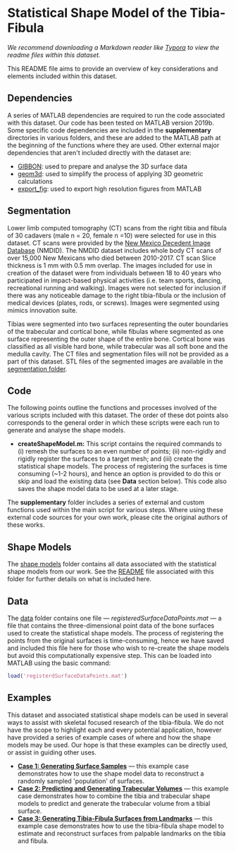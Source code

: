 # Statistical Shape Model of the Tibia-Fibula

*We recommend downloading a Markdown reader like [Typora](https://typora.io/) to view the readme files within this dataset.*

This README file aims to provide an overview of key considerations and elements included within this dataset.

## Dependencies

A series of MATLAB dependencies are required to run the code associated with this dataset. Our code has been tested on MATLAB version 2019b. Some specific code dependencies are included in the **supplementary** directories in various folders, and these are added to the MATLAB path at the beginning of the functions where they are used. Other external major dependencies that aren't included directly with the dataset are:

- [GIBBON](https://www.gibboncode.org/): used to prepare and analyse the 3D surface data
- [geom3d](https://au.mathworks.com/matlabcentral/fileexchange/24484-geom3d): used to simplify the process of applying 3D geometric calculations
- [export_fig](https://au.mathworks.com/matlabcentral/fileexchange/23629-export_fig): used to export high resolution figures from MATLAB

## Segmentation

Lower limb computed tomography (CT) scans from the right tibia and fibula of 30 cadavers (male n = 20, female n =10) were selected for use in this dataset. CT scans were provided by the [New Mexico Decedent Image Database](https://nmdid.unm.edu/) (NMDID). The NMDID dataset includes whole body CT scans of over 15,000 New Mexicans who died between 2010-2017. CT scan Slice thickness is 1 mm with 0.5 mm overlap. The images included for use in creation of the dataset were from individuals between 18 to 40 years who participated in impact-based physical activities (i.e. team sports, dancing, recreational running and walking). Images were not selected for inclusion if there was any noticeable damage to the right tibia-fibula or the inclusion of medical devices (plates, rods, or screws). Images were segmented using mimics innovation suite.

Tibias were segmented into two surfaces representing the outer boundaries of the trabecular and cortical bone, while fibulas where segmented as one surface representing the outer shape of the entire bone. Cortical bone was classified as all visible hard bone, while trabecular was all soft bone and the medulla cavity. The CT files and segmentation files will not be provided as a part of this dataset. STL files of the segmented images are available in the [segmentation folder](Segmentation).

## Code

The following points outline the functions and processes involved of the various scripts included with this dataset. The order of these dot points also corresponds to the general order in which these scripts were each run to generate and analyse the shape models.

- **createShapeModel.m:** This script contains the required commands to (i) remesh the surfaces to an even number of points; (ii) non-rigidly and rigidly register the surfaces to a target mesh; and (iii) create the statistical shape models. The process of registering the surfaces is time consuming (~1-2 hours), and hence an option is provided to do this or skip and load the existing data (see **Data** section below). This code also saves the shape model data to be used at a later stage.

The **supplementary** folder includes a series of external and custom functions used within the main script for various steps. Where using these external code sources for your own work, please cite the original authors of these works.

## Shape Models

The [shape models](ShapeModels) folder contains all data associated with the statistical shape models from our work. See the [README](ShapeModels/README.MD) file associated with this folder for further details on what is included here. 

## Data

The [data](data) folder contains one file — *registeredSurfaceDataPoints.mat* — a file that contains the three-dimensional point data of the bone surfaces used to create the statistical shape models. The process of registering the points from the original surfaces is time-consuming, hence we have saved and included this file here for those who wish to re-create the shape models but avoid this computationally expensive step. This can be loaded into MATLAB using the basic command:

```matlab
load('registerdSurfaceDataPoints.mat')
```

## Examples

This dataset and associated statistical shape models can be used in several ways to assist with skeletal focused research of the tibia-fibula. We do not have the scope to highlight each and every potential application, however have provided a series of example cases of where and how the shape models may be used. Our hope is that these examples can be directly used, or assist in guiding other uses.

- **[Case 1: Generating Surface Samples](Examples/case1)** — this example case demonstrates how to use the shape model data to reconstruct a randomly sampled 'population' of surfaces.
- **[Case 2: Predicting and Generating Trabecular Volumes](Examples/case2)** — this example case demonstrates how to combine the tibia and trabecular shape models to predict and generate the trabecular volume from a tibial surface.
- **[Case 3: Generating Tibia-Fibula Surfaces from Landmarks](Examples/case3)** — this example case demonstrates how to use the tibia-fibula shape model to estimate and reconstruct surfaces from palpable landmarks on the tibia and fibula.
